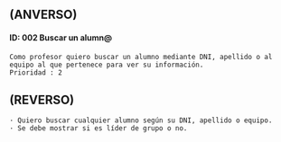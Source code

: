 ## **(ANVERSO)**
#### **ID**: 002 **Buscar un alumn@**
~~~
Como profesor quiero buscar un alumno mediante DNI, apellido o al equipo al que pertenece para ver su información.
Prioridad : 2
~~~

## **(REVERSO)**
~~~
· Quiero buscar cualquier alumno según su DNI, apellido o equipo.
· Se debe mostrar si es líder de grupo o no.
~~~

